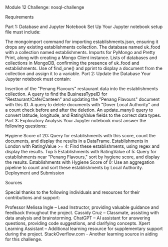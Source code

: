 Module 12 Challenge: nosql-challenge

Requirements

Part 1: Database and Jupyter Notebook Set Up Your Jupyter notebook setup file must include:

The mongoimport command for importing establishments.json, ensuring it drops any existing establishments collection. The database named uk_food with a collection named establishments. Imports for PyMongo and Pretty Print, along with creating a Mongo Client instance. Lists of databases and collections in MongoDB, confirming the presence of uk_food and establishments. Use of find_one() and pprint to display a document from the collection and assign it to a variable. Part 2: Update the Database Your Jupyter notebook must contain:

Insertion of the "Penang Flavours" restaurant data into the establishments collection. A query to find the BusinessTypeID for "Restaurant/Cafe/Canteen" and updating the "Penang Flavours" document with this ID. A query to delete documents with "Dover Local Authority" and a count check before and after the deletion. An update_many() query to convert latitude, longitude, and RatingValue fields to the correct data types. Part 3: Exploratory Analysis Your Jupyter notebook must answer the following questions:

Hygiene Score of 20: Query for establishments with this score, count the documents, and display the results in a DataFrame. Establishments in London with RatingValue >= 4: Find these establishments, using regex and display the results. Top 5 Establishments with RatingValue of 5: Query for establishments near "Penang Flavours," sort by hygiene score, and display the results. Establishments with Hygiene Score of 0: Use an aggregation pipeline to count and sort these establishments by Local Authority. Deployment and Submission

Sources

Special thanks to the following individuals and resources for their contributions and support:

Professor Melissa Ingle – Lead Instructor, providing valuable guidance and feedback throughout the project. Cassidy Cruz – Classmate, assisting with data analysis and brainstorming. ChatGPT – AI assistant for answering questions, providing code suggestions, and clarifying concepts. Xpert Learning Assistant – Additional learning resource for supplementary support during the project. StackOverflow.com - Another learning source in aiding for this challenge.